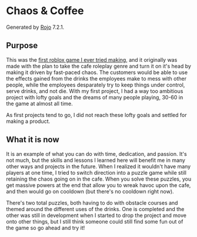 # Chaos & Coffee
Generated by [Rojo](https://github.com/rojo-rbx/rojo) 7.2.1.

## Purpose
This was the [first roblox game I ever tried making](https://www.roblox.com/games/6537858740/Chaos-Coffee), and it originally was made with the plan to take the cafe roleplay genre and turn it on it's head by making it driven by fast-paced chaos. The customers would be able to use the effects gained from the drinks the employees make to mess with other people, while the employees desparately try to keep things under control, serve drinks, and not die. With my first project, I had a way too ambitious project with lofty goals and the dreams of many people playing, 30-60 in the game at almost all time.

As first projects tend to go, I did not reach these lofty goals and settled for making a product.

## What it is now
It is an example of what you can do with time, dedication, and passion. It's not much, but the skills and lessons I learned here will benefit me in many other ways and projects in the future. When I realized it wouldn't have many players at one time, I tried to switch direction into a puzzle game while still retaining the chaos going on in the cafe. When you solve these puzzles, you get massive powers at the end that allow you to wreak havoc upon the cafe, and then would go on cooldown (but there's no cooldown right now). 

There's two total puzzles, both having to do with obstacle courses and themed around the different uses of the drinks. One is completed and the other was still in development when I started to drop the project and move onto other things, but I still think someone could still find some fun out of the game so go ahead and try it!